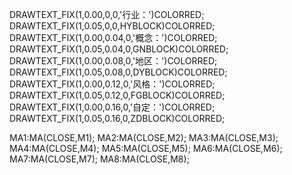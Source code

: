 DRAWTEXT_FIX(1,0.00,0,0,'行业：')COLORRED;
DRAWTEXT_FIX(1,0.05,0,0,HYBLOCK)COLORRED;
DRAWTEXT_FIX(1,0.00,0.04,0,'概念：')COLORRED;
DRAWTEXT_FIX(1,0.05,0.04,0,GNBLOCK)COLORRED;
DRAWTEXT_FIX(1,0.00,0.08,0,'地区：')COLORRED;
DRAWTEXT_FIX(1,0.05,0.08,0,DYBLOCK)COLORRED;
DRAWTEXT_FIX(1,0.00,0.12,0,'风格：')COLORRED;
DRAWTEXT_FIX(1,0.05,0.12,0,FGBLOCK)COLORRED;
DRAWTEXT_FIX(1,0.00,0.16,0,'自定：')COLORRED;
DRAWTEXT_FIX(1,0.05,0.16,0,ZDBLOCK)COLORRED;

MA1:MA(CLOSE,M1);
MA2:MA(CLOSE,M2);
MA3:MA(CLOSE,M3);
MA4:MA(CLOSE,M4);
MA5:MA(CLOSE,M5);
MA6:MA(CLOSE,M6);
MA7:MA(CLOSE,M7);
MA8:MA(CLOSE,M8);